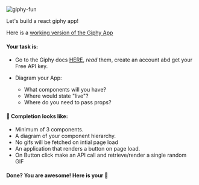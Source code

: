 ![giphy-fun](https://i.imgur.com/wAgoirm.png)

Let's build a react giphy app!

Here is a [working version of the Giphy App](https://h6kdy.csb.app/)

#### Your task is:
* Go to the Giphy docs [HERE](https://developers.giphy.com/docs/), _read_ them,  create an account abd get your Free API key.

* Diagram your App:
  * What components will you have?
  * Where would state "live"?
  * Where do you need to pass props?

#### 🚀 Completion looks like:

* Minimum of 3 components.
* A diagram of your component hierarchy.
* No gifs will be fetched on intial page load
* An application that renders a button on page load.
* On Button click make an API call and retrieve/render a single random GIF


#### Done? You are awesome! Here is your :cookie:

